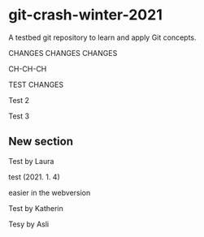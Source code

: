 # git-crash-winter-2021

A testbed git repository to learn and apply Git concepts.

CHANGES CHANGES CHANGES

CH-CH-CH

TEST CHANGES

Test 2

Test 3

## New section

Test by Laura

test (2021. 1. 4)

easier in the webversion

Test by Katherin

Tesy by Asli
